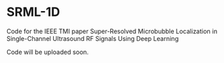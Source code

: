 # SRML-1D
Code for the IEEE TMI paper Super-Resolved Microbubble Localization in Single-Channel Ultrasound RF Signals Using Deep Learning

Code will be uploaded soon.
